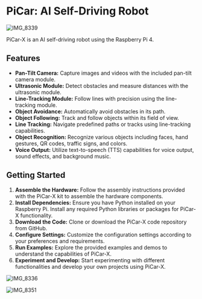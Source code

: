 # PiCar: AI Self-Driving Robot 

![IMG_8339](https://github.com/ryan-griego/picar/assets/5881314/043c0329-58f6-4dcc-a8b8-01c49fc826a5)


PiCar-X is an AI self-driving robot using the Raspberry Pi 4. 

## Features

- **Pan-Tilt Camera:** Capture images and videos with the included pan-tilt camera module.
- **Ultrasonic Module:** Detect obstacles and measure distances with the ultrasonic module.
- **Line-Tracking Module:** Follow lines with precision using the line-tracking module.
- **Object Avoidance:** Automatically avoid obstacles in its path.
- **Object Following:** Track and follow objects within its field of view.
- **Line Tracking:** Navigate predefined paths or tracks using line-tracking capabilities.
- **Object Recognition:** Recognize various objects including faces, hand gestures, QR codes, traffic signs, and colors.
- **Voice Output:** Utilize text-to-speech (TTS) capabilities for voice output, sound effects, and background music.

## Getting Started


1. **Assemble the Hardware:** Follow the assembly instructions provided with the PiCar-X kit to assemble the hardware components.
2. **Install Dependencies:** Ensure you have Python installed on your Raspberry Pi. Install any required Python libraries or packages for PiCar-X functionality.
3. **Download the Code:** Clone or download the PiCar-X code repository from GitHub.
4. **Configure Settings:** Customize the configuration settings according to your preferences and requirements.
5. **Run Examples:** Explore the provided examples and demos to understand the capabilities of PiCar-X.
6. **Experiment and Develop:** Start experimenting with different functionalities and develop your own projects using PiCar-X.

![IMG_8336](https://github.com/ryan-griego/picar/assets/5881314/8a205cbd-160d-4fb6-b245-82bd956211a5)


![IMG_8351](https://github.com/ryan-griego/picar/assets/5881314/a0476327-11f0-4fea-9b9b-a0f14cc21739)
